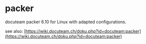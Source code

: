 # packer
docuteam packer 6.10 for Linux with adapted configurations.

see also: [https://wiki.docuteam.ch/doku.php?id=docuteam:packer](https://wiki.docuteam.ch/doku.php?id=docuteam:packer)

